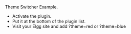 Theme Switcher Example.

 * Activate the plugin.
 * Put it at the bottom of the plugin list.
 * Visit your Elgg site and add ?theme=red or ?theme=blue
